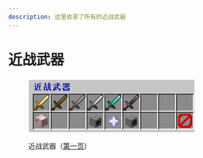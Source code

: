 ```yaml
---
description: 这里收录了所有的近战武器
---
```


# 近战武器

<figure><img src="../../../.gitbook/assets/image (6).png" alt=""><figcaption><p>近战武器（<a href="../../../xin-shou-kuai-su-shang-shou/you-xi-liu-cheng/zhan-qian-zhun-bei/xi-tong-shang-dian.md">第一页</a>）</p></figcaption></figure>
